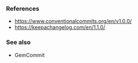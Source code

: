 
### References

- https://www.conventionalcommits.org/en/v1.0.0/
- https://keepachangelog.com/en/1.1.0/

### See also

- GemCommit